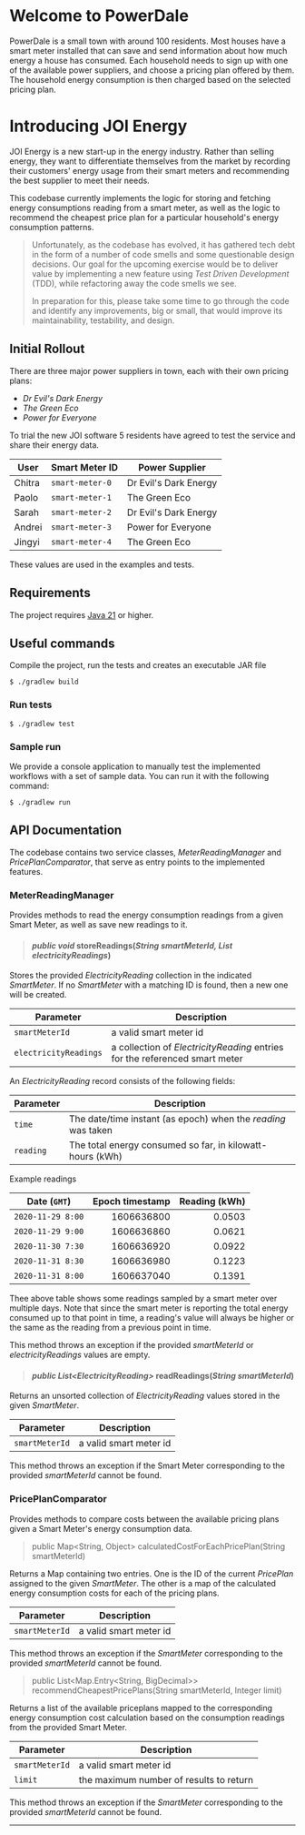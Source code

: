 # Welcome to PowerDale

PowerDale is a small town with around 100 residents. Most houses have a smart meter installed that can save and send
information about how much energy a house has consumed. Each household needs to sign up with one of the available power 
suppliers, and choose a pricing plan offered by them. The household energy consumption is then charged based on the 
selected pricing plan.

# Introducing JOI Energy

JOI Energy is a new start-up in the energy industry. Rather than selling energy, they want to differentiate themselves
from the market by recording their customers' energy usage from their smart meters and recommending the best supplier to
meet their needs.

This codebase currently implements the logic for storing and fetching energy consumptions reading from a smart meter, 
as well as the logic to recommend the cheapest price plan for a particular household's energy consumption patterns.

>Unfortunately, as the codebase has evolved, it has gathered tech debt in the form of a number of code smells and some 
questionable design decisions. Our goal for the upcoming exercise would be to deliver value by implementing a new 
feature using _Test Driven Development_ (TDD), while refactoring away the code smells we see. 
> 
>In preparation for this, please take some time to go through the code and identify any improvements, big or small, 
that would improve its maintainability, testability, and design.

## Initial Rollout

There are three major power suppliers in town, each with their own pricing plans:
- _Dr Evil's Dark Energy_
- _The Green Eco_
- _Power for Everyone_

To trial the new JOI software 5 residents have agreed to test the service and share their energy data.

| User   | Smart Meter ID  | Power Supplier        |
|--------|-----------------|-----------------------|
| Chitra | `smart-meter-0` | Dr Evil's Dark Energy |
| Paolo  | `smart-meter-1` | The Green Eco         |
| Sarah  | `smart-meter-2` | Dr Evil's Dark Energy |
| Andrei | `smart-meter-3` | Power for Everyone    |
| Jingyi | `smart-meter-4` | The Green Eco         |

These values are used in the examples and tests.

## Requirements

The project requires [Java 21](https://adoptium.net/) or higher.

## Useful commands

Compile the project, run the tests and creates an executable JAR file

```console
$ ./gradlew build
```

### Run tests

```console
$ ./gradlew test
```

### Sample run
We provide a console application to manually test the implemented workflows with a set of sample data. 
You can run it with the following command:
```console
$ ./gradlew run
```

## API Documentation

The codebase contains two service classes, _MeterReadingManager_ and _PricePlanComparator_, that serve as entry points to
the implemented features.

### MeterReadingManager
Provides methods to read the energy consumption readings from a given Smart Meter, as well as save new readings to it.

> #### _public void_ storeReadings(_String smartMeterId, List<ElectricityReading> electricityReadings_)
Stores the provided _ElectricityReading_ collection in the indicated _SmartMeter_. If no 
_SmartMeter_ with a matching ID is found, then a new one will be created.

| Parameter             | Description                                                                 |
|-----------------------|-----------------------------------------------------------------------------|
| `smartMeterId`        | a valid smart meter id                                                      |
| `electricityReadings` | a collection of _ElectricityReading_ entries for the referenced smart meter |

An _ElectricityReading_ record consists of the following fields:

| Parameter | Description                                                   |
|-----------|---------------------------------------------------------------|
| `time`    | The date/time instant (as epoch) when the _reading_ was taken |
| `reading` | The total energy consumed so far, in kilowatt-hours (kWh)     |

Example readings

| Date (`GMT`)      | Epoch timestamp |   Reading (kWh) |
|-------------------|----------------:|----------------:|
| `2020-11-29 8:00` |      1606636800 |          0.0503 |
| `2020-11-29 9:00` |      1606636860 |          0.0621 |
| `2020-11-30 7:30` |      1606636920 |          0.0922 |
| `2020-11-31 8:30` |      1606636980 |          0.1223 |
| `2020-11-31 8:00` |      1606637040 |          0.1391 |

Thee above table shows some readings sampled by a smart meter over multiple days. Note that since the smart 
meter is reporting the total energy consumed up to that point in time, a reading's value will always be higher or the same as 
the reading from a previous point in time.

This method throws an exception if the provided _smartMeterId_ or _electricityReadings_ values are empty.

> #### _public List&lt;ElectricityReading>_ readReadings(_String smartMeterId_)
Returns an unsorted collection of _ElectricityReading_ values stored in the given _SmartMeter_.

| Parameter             | Description                                                                 |
|-----------------------|-----------------------------------------------------------------------------|
| `smartMeterId`        | a valid smart meter id                                                      |

This method throws an exception if the Smart Meter corresponding to the provided _smartMeterId_ cannot be found.


### PricePlanComparator
Provides methods to compare costs between the available pricing plans given a Smart Meter's energy consumption data.

> public Map&lt;String, Object> calculatedCostForEachPricePlan(String smartMeterId)

Returns a Map containing two entries. One is the ID of the current _PricePlan_ assigned to the given _SmartMeter_. The other
is a map of the calculated energy consumption costs for each of the pricing plans.

| Parameter             | Description                                                                 |
|-----------------------|-----------------------------------------------------------------------------|
| `smartMeterId`        | a valid smart meter id                                                      |

This method throws an exception if the _SmartMeter_ corresponding to the provided _smartMeterId_ cannot be found.

> public List&lt;Map.Entry<String, BigDecimal>> recommendCheapestPricePlans(String smartMeterId, Integer limit)

Returns a list of the available priceplans mapped to the corresponding energy consumption cost calculation based on the 
consumption readings from the provided Smart Meter.

| Parameter      | Description                             |
|----------------|-----------------------------------------|
| `smartMeterId` | a valid smart meter id                  |
| `limit`        | the maximum number of results to return |

This method throws an exception if the _SmartMeter_ corresponding to the provided _smartMeterId_ cannot be found.


---